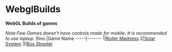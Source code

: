 # WebglBuilds

**WebGL Builds of games** 

*Note:Few Games doesn't have controls made for mobile. It is recommended to use laptop.*
Slno.|Game Name
-----|-------
1|[Roller Madness](https://subbireddy143.github.io/WebglBuilds/RollerMadnessWebGLBuild/index.html)
2|[Solar System](https://subbireddy143.github.io/WebglBuilds/SolarSystemWebGLBuild/index.html)
3|[Box Shooter](https://subbireddy143.github.io/WebglBuilds/BoxShooterWebGLBuild/index.html)
